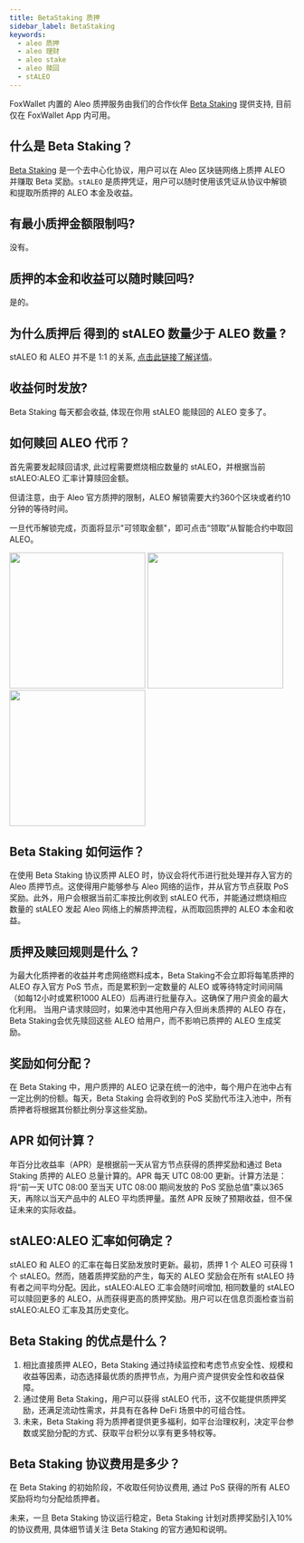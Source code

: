 ```yaml
---
title: BetaStaking 质押
sidebar_label: BetaStaking
keywords:
  - aleo 质押
  - aleo 理财
  - aleo stake
  - aleo 赎回
  - stALEO
---
```


FoxWallet 内置的 Aleo 质押服务由我们的合作伙伴 [Beta Staking](https://betastaking.com/) 提供支持, 目前仅在 FoxWallet App 内可用。

## 什么是 Beta Staking？
[Beta Staking](https://betastaking.com/) 是一个去中心化协议，用户可以在 Aleo 区块链网络上质押 ALEO 并赚取 Beta 奖励。`stALEO` 是质押凭证，用户可以随时使用该凭证从协议中解锁和提取所质押的 ALEO 本金及收益。

## 有最小质押金额限制吗?
没有。

## 质押的本金和收益可以随时赎回吗?
是的。

## 为什么质押后 得到的 stALEO 数量少于 ALEO 数量 ?
stALEO 和 ALEO 并不是 1:1 的关系, [点击此链接了解详情](#staleoaleo-汇率如何确定)。

## 收益何时发放?
Beta Staking 每天都会收益, 体现在你用 stALEO 能赎回的 ALEO 变多了。

## 如何赎回 ALEO 代币？
首先需要发起赎回请求, 此过程需要燃烧相应数量的 stALEO，并根据当前 stALEO:ALEO 汇率计算赎回金额。 

但请注意，由于 Aleo 官方质押的限制，ALEO 解锁需要大约360个区块或者约10分钟的等待时间。

一旦代币解锁完成，页面将显示"可领取金额"，即可点击“领取”从智能合约中取回 ALEO。  

<img src="/img/docs/betastaking/unstake-zh.webp" width="240" /> <img src="/img/docs/betastaking/unstake-req-zh.webp" width="240" /> <img src="/img/docs/betastaking/unstake-claim-zh.webp" width="240" />

## Beta Staking 如何运作？
在使用 Beta Staking 协议质押 ALEO 时，协议会将代币进行批处理并存入官方的 Aleo 质押节点。这使得用户能够参与 Aleo 网络的运作，并从官方节点获取 PoS 奖励。此外，用户会根据当前汇率按比例收到 stALEO 代币，并能通过燃烧相应数量的 stALEO 发起 Aleo 网络上的解质押流程，从而取回质押的 ALEO 本金和收益。

## 质押及赎回规则是什么？
为最大化质押者的收益并考虑网络燃料成本，Beta Staking不会立即将每笔质押的 ALEO 存入官方 PoS 节点，而是累积到一定数量的 ALEO 或等待特定时间间隔（如每12小时或累积1000 ALEO）后再进行批量存入。这确保了用户资金的最大化利用。
当用户请求赎回时，如果池中其他用户存入但尚未质押的 ALEO 存在，Beta Staking会优先赎回这些 ALEO 给用户，而不影响已质押的 ALEO 生成奖励。

## 奖励如何分配？
在 Beta Staking 中，用户质押的 ALEO 记录在统一的池中，每个用户在池中占有一定比例的份额。每天，Beta Staking 会将收到的 PoS 奖励代币注入池中，所有质押者将根据其份额比例分享这些奖励。

## APR 如何计算？
年百分比收益率（APR）是根据前一天从官方节点获得的质押奖励和通过 Beta Staking 质押的 ALEO 总量计算的。APR 每天 UTC 08:00 更新。计算方法是：将“前一天 UTC 08:00 至当天 UTC 08:00 期间发放的 PoS 奖励总值”乘以365天，再除以当天产品中的 ALEO 平均质押量。虽然 APR 反映了预期收益，但不保证未来的实际收益。

## stALEO:ALEO 汇率如何确定？
stALEO 和 ALEO 的汇率在每日奖励发放时更新。最初，质押 1 个 ALEO 可获得 1 个 stALEO。然而，随着质押奖励的产生，每天的 ALEO 奖励会在所有 stALEO 持有者之间平均分配。因此，stALEO:ALEO 汇率会随时间增加, 相同数量的 stALEO 可以赎回更多的 ALEO，从而获得更高的质押奖励。用户可以在信息页面检查当前 stALEO:ALEO 汇率及其历史变化。

## Beta Staking 的优点是什么？
1. 相比直接质押 ALEO，Beta Staking 通过持续监控和考虑节点安全性、规模和收益等因素，动态选择最优质的质押节点，为用户资产提供安全性和收益保障。
2. 通过使用 Beta Staking，用户可以获得 stALEO 代币，这不仅能提供质押奖励，还满足流动性需求，并具有在各种 DeFi 场景中的可组合性。
3. 未来，Beta Staking 将为质押者提供更多福利，如平台治理权利，决定平台参数或奖励分配的方式、获取平台积分以享有更多特权等。

## Beta Staking 协议费用是多少？
在 Beta Staking 的初始阶段，不收取任何协议费用, 通过 PoS 获得的所有 ALEO 奖励将均匀分配给质押者。  

未来，一旦 Beta Staking 协议运行稳定，Beta Staking 计划对质押奖励引入10%的协议费用, 具体细节请关注 Beta Staking 的官方通知和说明。